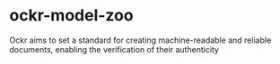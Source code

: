 # ockr-model-zoo
Ockr aims to set a standard for creating machine-readable and reliable documents, enabling the verification of their authenticity
